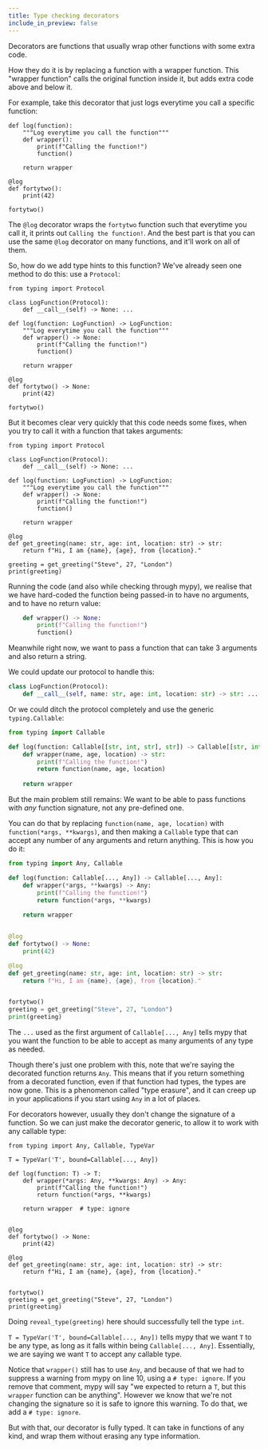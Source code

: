 ```yaml
---
title: Type checking decorators
include_in_preview: false
---
```


Decorators are functions that usually wrap other functions with some extra code.

How they do it is by replacing a function with a wrapper function. This "wrapper
function" calls the original function inside it, but adds extra code above and
below it.

For example, take this decorator that just logs everytime you call a specific
function:

```{.python .example}
def log(function):
    """Log everytime you call the function"""
    def wrapper():
        print(f"Calling the function!")
        function()
    
    return wrapper

@log
def fortytwo():
    print(42)

fortytwo()
```

The `@log` decorator wraps the `fortytwo` function such that everytime you call
it, it prints out `Calling the function!`. And the best part is that you can use
the same `@log` decorator on many functions, and it'll work on all of them.

So, how do we add type hints to this function? We've already seen one method to
do this: use a `Protocol`:

```{.python .example}
from typing import Protocol

class LogFunction(Protocol):
    def __call__(self) -> None: ...

def log(function: LogFunction) -> LogFunction:
    """Log everytime you call the function"""
    def wrapper() -> None:
        print(f"Calling the function!")
        function()
    
    return wrapper

@log
def fortytwo() -> None:
    print(42)

fortytwo()
```

But it becomes clear very quickly that this code needs some fixes, when you try
to call it with a function that takes arguments:

```{.python .example}
from typing import Protocol

class LogFunction(Protocol):
    def __call__(self) -> None: ...

def log(function: LogFunction) -> LogFunction:
    """Log everytime you call the function"""
    def wrapper() -> None:
        print(f"Calling the function!")
        function()
    
    return wrapper

@log
def get_greeting(name: str, age: int, location: str) -> str:
    return f"Hi, I am {name}, {age}, from {location}."

greeting = get_greeting("Steve", 27, "London")
print(greeting)
```

Running the code (and also while checking through mypy), we realise that we have
hard-coded the function being passed-in to have no arguments, and to have no
return value:

```python
    def wrapper() -> None:
        print(f"Calling the function!")
        function()
```

Meanwhile right now, we want to pass a function that can take 3 arguments and
also return a string.

We could update our protocol to handle this:

```python
class LogFunction(Protocol):
    def __call__(self, name: str, age: int, location: str) -> str: ...
```

Or we could ditch the protocol completely and use the generic `typing.Callable`:

```python
from typing import Callable

def log(function: Callable[[str, int, str], str]) -> Callable[[str, int, str], str]:
    def wrapper(name, age, location) -> str:
        print(f"Calling the function!")
        return function(name, age, location)
    
    return wrapper
```

But the main problem still remains: We want to be able to pass functions with
*any* function signature, not any pre-defined one.

You can do that by replacing `function(name, age, location)` with
`function(*args, **kwargs)`, and then making a `Callable` type that can accept
any number of any arguments and return anything. This is how you do it:

```python
from typing import Any, Callable

def log(function: Callable[..., Any]) -> Callable[..., Any]:
    def wrapper(*args, **kwargs) -> Any:
        print(f"Calling the function!")
        return function(*args, **kwargs)
    
    return wrapper


@log
def fortytwo() -> None:
    print(42)

@log
def get_greeting(name: str, age: int, location: str) -> str:
    return f"Hi, I am {name}, {age}, from {location}."


fortytwo()
greeting = get_greeting("Steve", 27, "London")
print(greeting)
```

The `...` used as the first argument of `Callable[..., Any]` tells mypy that you
want the function to be able to accept as many arguments of any type as needed.

Though there's just one problem with this, note that we're saying the decorated
function returns `Any`. This means that if you return something from a decorated
function, even if that function had types, the types are now gone. This is a
phenomenon called "type erasure", and it can creep up in your applications if
you start using `Any` in a lot of places.

For decorators however, usually they don't change the signature of a function.
So we can just make the decorator generic, to allow it to work with any callable
type:

```{.python .example}
from typing import Any, Callable, TypeVar

T = TypeVar('T', bound=Callable[..., Any])

def log(function: T) -> T:
    def wrapper(*args: Any, **kwargs: Any) -> Any:
        print(f"Calling the function!")
        return function(*args, **kwargs)
    
    return wrapper  # type: ignore


@log
def fortytwo() -> None:
    print(42)

@log
def get_greeting(name: str, age: int, location: str) -> str:
    return f"Hi, I am {name}, {age}, from {location}."


fortytwo()
greeting = get_greeting("Steve", 27, "London")
print(greeting)
```

Doing `reveal_type(greeting)` here should successfully tell the type `int`.

`T = TypeVar('T', bound=Callable[..., Any])` tells mypy that we want `T` to be
any type, as long as it falls within being `Callable[..., Any]`. Essentially, we
are saying we want `T` to accept any callable type.

Notice that `wrapper()` still has to use `Any`, and because of that we had to
suppress a warning from mypy on line 10, using a `# type: ignore`. If you remove
that comment, mypy will say "we expected to return a `T`, but this `wrapper`
function can be anything". However we know that we're not changing the signature
so it is safe to ignore this warning. To do that, we add a `# type: ignore`.

But with that, our decorator is fully typed. It can take in functions of any
kind, and wrap them without erasing any type information.
